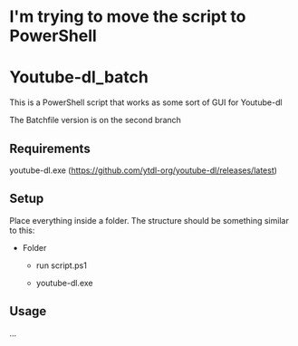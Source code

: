 #
# I'm trying to move the script to PowerShell
#

# Youtube-dl_batch
This is a PowerShell script that works as some sort of GUI for Youtube-dl

The Batchfile version is on the second branch

## Requirements

youtube-dl.exe (https://github.com/ytdl-org/youtube-dl/releases/latest)

## Setup

Place everything inside a folder.
The structure should be something similar to this:

- Folder

  - run script.ps1

  - youtube-dl.exe

## Usage

...
